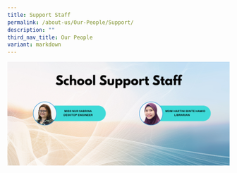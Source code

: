 ```yaml
---
title: Support Staff
permalink: /about-us/Our-People/Support/
description: ""
third_nav_title: Our People
variant: markdown
---
```


![](/images/About%20Us/Our%20People/Support%20Staff/School_Support_Staff_2025.png)